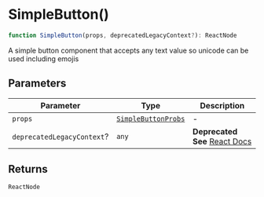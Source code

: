 # SimpleButton()

```ts
function SimpleButton(props, deprecatedLegacyContext?): ReactNode
```

A simple button component that accepts any text value so unicode can be used including emojis

## Parameters

| Parameter | Type | Description |
| ------ | ------ | ------ |
| `props` | [`SimpleButtonProbs`](../interfaces/SimpleButtonProbs.md) | - |
| `deprecatedLegacyContext`? | `any` | **Deprecated** **See** [React Docs](https://legacy.reactjs.org/docs/legacy-context.html#referencing-context-in-lifecycle-methods) |

## Returns

`ReactNode`
